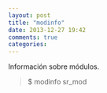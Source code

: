 ```yaml
---
layout: post
title: "modinfo"
date: 2013-12-27 19:42
comments: true
categories: 
---
```

Información sobre módulos.

>$ modinfo sr_mod

